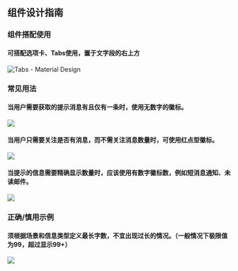 ## 组件设计指南


### 组件搭配使用

#### 可搭配选项卡、Tabs使用，置于文字段的右上方

![Tabs \- Material Design](https://lh3.googleusercontent.com/Q6qwQE7mo38YCfc9xVGga_2_OQJ3ojcYvI8PpGrRvxL8rcyLIsZxbFpeBXOSefBqlFwSk-du8dUJ_bHGoSm8YIce64rcQryCk_JyFw=w1064-v0)



### 常见用法

#### 当用户需要获取的提示消息有且仅有一条时，使用无数字的徽标。

<img src="https://tdesign.gtimg.com/site/design/image2020-12-2_15-14-17.png"/>

#### 当用户只需要关注是否有消息，而不需关注消息数量时，可使用红点型徽标。

<img src="https://tdesign.gtimg.com/site/design/image2020-12-2_15-18-44.png"/>

#### 当提示的信息需要精确显示数量时，应该使用有数字徽标数，例如短消息通知、未读邮件。

<img src="https://tdesign.gtimg.com/site/design/image2020-12-2_15-22-57.png"/>


### 正确/慎用示例

#### 须根据场景和信息类型定义最长字数，不宜出现过长的情况。（一般情况下极限值为99，超过显示99+）

<img src="https://tdesign.gtimg.com/site/design/image2020-11-29_19-54-11.png"/>

